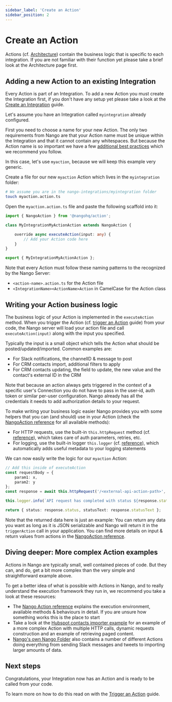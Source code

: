 ```yaml
---
sidebar_label: 'Create an Action'
sidebar_position: 2
---
```


# Create an Action

Actions (cf. [Architecture](architecture.md)) contain the business logic that is specific to each integration. If you are not familiar with their function yet please take a brief look at the Architecture page first.

## Adding a new Action to an existing Integration

Every Action is part of an Integration. To add a new Action you must create the Integration first, if you don't have any setup yet please take a look at the [Create an Integration](guides/create-an-integration.md) guide.

Let's assume you have an Integration called `myintegration` already configured.

First you need to choose a name for your new Action. The only two requirements from Nango are that your Action name must be unique within the Integration and that it cannot contain any whitespaces. But because the Action name is so important we have a few [additional best practices](guides/best-practices.md#actionNaming) which we recommend you follow.

In this case, let's use `myaction`, because we will keep this example very generic.

Create a file for our new `myaction` Action which lives in the `myintegration` folder: 
```bash
# We assume you are in the nango-integrations/myintegration folder
touch myaction.action.ts
```

Open the `myaction.action.ts` file and paste the following scaffold into it:
```typescript title="myaction.action.ts"
import { NangoAction } from '@nangohq/action';

class MyIntegrationMyActionAction extends NangoAction {

    override async executeAction(input: any) {
        // Add your Action code here
    }
}

export { MyIntegrationMyActionAction };
```

Note that every Action must follow these naming patterns to the recognized by the Nango Server:
- `<action-name>.action.ts` for the Action file
- `<IntegrationName><ActionName>Action` in CamelCase for the Action class

## Writing your Action business logic

The business logic of your Action is implemented in the `executeAction` method. When you trigger the Action (cf. [trigger an Action](guides/trigger-an-action.md) guide) from your code, the Nango server will load your action file and call `executeAction(input)` along with the input you specified.

Typically the input is a small object which tells the Action what should be posted/updated/imported. Common examples are:
- For Slack notifications, the channelID & message to post
- For CRM contacts import, additional filters to apply
- For CRM contacts updating, the field to update, the new value and the contact's external ID in the CRM

Note that because an action always gets triggered in the context of a specific user's Connection you do not have to pass in the user-id, auth token or similar per-user configuration. Nango already has all the credentials it needs to add authorization details to your request.

To make writing your business logic easier Nango provides you with some helpers that you can (and should) use in your Action (check the [NangoAction reference](reference/actions.md) for all available methods):
- For HTTP requests, use the built-in `this.httpRequest` method (cf. [reference](reference/actions.md#httpRequest)), which takes care of auth parameters, retries,  etc.
- For logging, use the built-in logger `this.logger` (cf. [reference](reference/logging.md)), which automatically adds useful metadata to your logging statements

We can now easily write the logic for our `myaction` Action:
```ts title="myaction.action.ts"
// Add this inside of executeAction
const requestBody = {
    param1: x,
    param2: y
};
const response = await this.httpRequest('/<external-api-action-path>', 'POST', undefined, requestBody);

this.logger.info(`API request has completed with status ${response.status}`);

return { status: response.status, statusText: response.statusText };
```

Note that the returned data here is just an example: You can return any data you want as long as it is JSON serializable and Nango will return it in the `triggerAction` call in your application. You can find more details on input & return values from actions in the [NangoAction reference](reference/actions.md#inputReturnValues).


## Diving deeper: More complex Action examples
Actions in Nango are typically small, well contained pieces of code. But they can, and do, get a bit more complex than the very simple and straightforward example above.

To get a better idea of what is possible with Actions in Nango, and to really understand the execution framework they run in, we recommend you take a look at these resources:
- The [Nango Action reference](reference/actions.md) explains the execution environment, available methods & behaviours in detail. If you are unsure how something works this is the place to start
- Take a look at the [Hubspot contacts importer example](https://github.com/NangoHQ/nango/tree/main/examples/hubspot-contacts-import) for an example of a more complex Action with multiple HTTP calls, dynamic requests construction and an example of retrieving paged content.
- [Nango's own Nango Folder](https://github.com/NangoHQ/nango/tree/main/nango-integrations) also contains a number of different Actions doing everything from sending Slack messages and tweets to importing larger amounts of data.

## Next steps

Congratulations, your Integration now has an Action and is ready to be called from your code.

To learn more on how to do this read on with the [Trigger an Action](guides/trigger-an-action.md) guide.